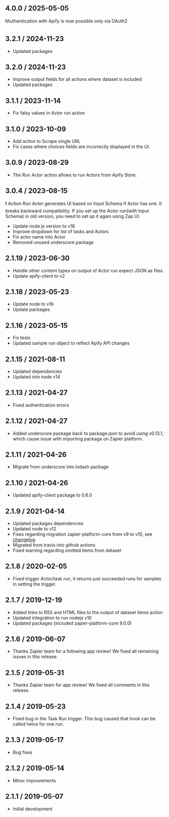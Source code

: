 ## 4.0.0 / 2025-05-05
❗Authentication with Apify is now possible only via OAuth2

## 3.2.1 / 2024-11-23

* Updated packages

## 3.2.0 / 2024-11-23

* Improve output fields for all actions where dataset is included
* Updated packages

## 3.1.1 / 2023-11-14

* Fix falsy values in Actor run action

## 3.1.0 / 2023-10-09

* Add action to Scrape single URL
* Fix cases where choices fields are incorrectly displayed in the UI.

## 3.0.9 / 2023-08-29

* The Run Actor action allows to run Actors from Apify Store.

## 3.0.4 / 2023-08-15

❗ Action Run Actor generates UI based on Input Schema if Actor has one.
It breaks backward compatibility. If you set up the Actor run(with Input Schema) in old version, you need to set up it again using Zap UI.
* Update node js version to v18
* Improve dropdown for list of tasks and Actors
* Fix actor name into Actor
* Removed unused underscore package

## 2.1.19 / 2023-06-30

* Handle other content types on output of Actor run expect JSON as files.
* Update apify-client to v2

## 2.1.18 / 2023-05-23

* Update node to v16
* Update packages

## 2.1.16 / 2023-05-15

* Fix tests
* Updated sample run object to reflect Apify API changes

## 2.1.15 / 2021-08-11

* Updated dependencies
* Updated into node v14

## 2.1.13 / 2021-04-27

* Fixed authentication errors

## 2.1.12 / 2021-04-27

* Added underscore package back to package.json to avoid using v0.13.1, which cause issue with importing package on Zapier platform.

## 2.1.11 / 2021-04-26

* Migrate from underscore into lodash package

## 2.1.10 / 2021-04-26

* Updated apify-client package to 0.6.0

## 2.1.9 / 2021-04-14

* Updated packages dependencies
* Updated node to v12
* Fixes regarding migration zapier-platform-core from v9 to v10, see [changelog](https://github.com/zapier/zapier-platform/blob/master/CHANGELOG.md#1000).
* Migrated from travis into github actions
* Fixed warning regarding omitted items from dataset

## 2.1.8 / 2020-02-05

* Fixed trigger Actor/task run, it returns just succeeded runs for samples in setting the trigger.

## 2.1.7 / 2019-12-19

* Added links to RSS and HTML files to the output of dataset items action
* Updated integration to run nodejs v10
* Updated packages (included zapier-platform-core 9.0.0)

## 2.1.6 / 2019-06-07

* Thanks Zapier team for a following app review! We fixed all remaining issues in this release.

## 2.1.5 / 2019-05-31

* Thanks Zapier team for app review! We fixed all comments in this release.

## 2.1.4 / 2019-05-23

* Fixed bug in the Task Run trigger. This bug caused that hook can be called twice for one run.

## 2.1.3 / 2019-05-17

* Bug fixes

## 2.1.2 / 2019-05-14

* Minor improvements

## 2.1.1 / 2019-05-07

* Initial development
